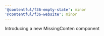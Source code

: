 ```yaml
---
'@contentful/f36-empty-state': minor
'@contentful/f36-website': minor
---
```


Introducing a new MissingConten component
